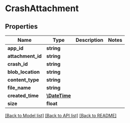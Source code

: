 # CrashAttachment

## Properties
Name | Type | Description | Notes
------------ | ------------- | ------------- | -------------
**app_id** | **string** |  | 
**attachment_id** | **string** |  | 
**crash_id** | **string** |  | 
**blob_location** | **string** |  | 
**content_type** | **string** |  | 
**file_name** | **string** |  | 
**created_time** | [**\DateTime**](\DateTime.md) |  | 
**size** | **float** |  | 

[[Back to Model list]](../README.md#documentation-for-models) [[Back to API list]](../README.md#documentation-for-api-endpoints) [[Back to README]](../README.md)


